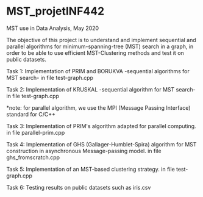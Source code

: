 # MST_projetINF442

MST use in Data Analysis, May 2020

The objective of this project is to understand and implement sequential and parallel algorithms for minimum-spanning-tree (MST) search in a graph, in order to be able to use efficient MST-Clustering methods and test it on public datasets.

Task 1: Implementation of PRIM and BORUKVA -sequential algorithms for MST search- in file test-graph.cpp

Task 2: Implementation of KRUSKAL -sequential algorithm for MST search- in file test-graph.cpp

*note: for parallel algorithm, we use the MPI (Message Passing Interface) standard for C/C++

Task 3: Implementation of PRIM's algorithm adapted for parallel computing. in file parallel-prim.cpp 

Task 4: Implementation of GHS (Gallager-Humblet-Spira) algorithm for MST construction in asynchronous Message-passing model. in file ghs_fromscratch.cpp

Task 5: Implementation of an MST-based clustering strategy. in file test-graph.cpp

Task 6: Testing results on public datasets such as iris.csv
